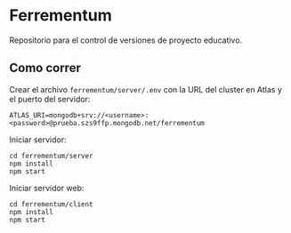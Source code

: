 # Ferrementum
Repositorio para el control de versiones de proyecto educativo.

## Como correr
Crear el archivo `ferrementum/server/.env` con la URL del cluster en Atlas y el puerto del servidor:
```
ATLAS_URI=mongodb+srv://<username>:<password>@prueba.szs9ffp.mongodb.net/ferrementum
```
Iniciar servidor:
```
cd ferrementum/server
npm install
npm start
```
Iniciar servidor web:
```
cd ferrementum/client
npm install
npm start
```
